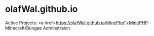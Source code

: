 # olafWal.github.io
Active Projects: <a href=https://olafWal.github.io/MinePhp">MinePHP: Minecraft/Bungee Adminstraion</a>
